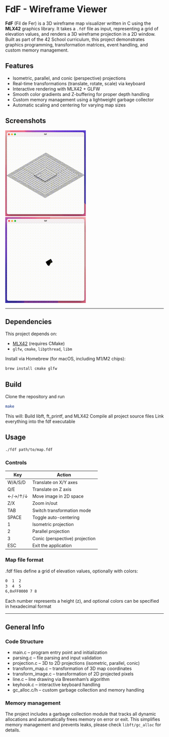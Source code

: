 # FdF - Wireframe Viewer

**FdF** (Fil de Fer) is a 3D wireframe map visualizer written in C using the **MLX42** graphics library. It takes a `.fdf` file as input, representing a grid of elevation values, and renders a 3D wireframe projection in a 2D window. Built as part of the 42 School curriculum, this project demonstrates graphics programming, transformation matrices, event handling, and custom memory management.


## Features

- Isometric, parallel, and conic (perspective) projections
- Real-time transformations (translate, rotate, scale) via keyboard
- Interactive rendering with MLX42 + GLFW
- Smooth color gradients and Z-buffering for proper depth handling
- Custom memory management using a lightweight garbage collector
- Automatic scaling and centering for varying map sizes


## Screenshots

![Rotation demo](assets/demo.gif)
![Scale demo](assets/demo-two.gif)

---

## Dependencies

This project depends on:

- [MLX42](https://github.com/codam-coding-college/MLX42) (requires CMake)
- `glfw`, `cmake`, `libpthread`, `libm`

Install via Homebrew (for macOS, including M1/M2 chips):

```bash
brew install cmake glfw
```

## Build
Clone the repository and run

```bash
make
```

This will:
Build libft, ft_printf, and MLX42
Compile all project source files
Link everything into the fdf executable

## Usage
```bash
./fdf path/to/map.fdf
```

### Controls

| Key         | Action                          |
|-------------|---------------------------------|
| W/A/S/D     | Translate on X/Y axes           |
| Q/E         | Translate on Z axis             |
| ←/→/↑/↓     | Move image in 2D space          |
| Z/X         | Zoom in/out                     |
| TAB         | Switch transformation mode      |
| SPACE       | Toggle auto-centering           |
| 1           | Isometric projection            |
| 2           | Parallel projection             |
| 3           | Conic (perspective) projection  |
| ESC         | Exit the application            |

### Map file format
.fdf files define a grid of elevation values, optionally with colors:

```bash
0  1  2
3  4  5
6,0xFF0000 7 8
```

Each number represents a height (z), and optional colors can be specified in hexadecimal format

---

## General Info

### Code Structure
- main.c – program entry point and initialization
- parsing.c – file parsing and input validation
- projection.c – 3D to 2D projections (isometric, parallel, conic)
- transform_map.c – transformation of 3D map coordinates
- transform_image.c – transformation of 2D projected pixels
- line.c – line drawing via Bresenham’s algorithm
- keyhook.c – interactive keyboard handling
- gc_alloc.c/h – custom garbage collection and memory handling


### Memory management
The project includes a garbage collection module that tracks all dynamic allocations and automatically frees memory on error or exit. This simplifies memory management and prevents leaks, please check `libft/gc_alloc` for details.
